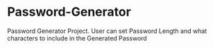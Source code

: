 # Password-Generator
Password Generator Project. User can set Password Length and what characters to include in the Generated Password
